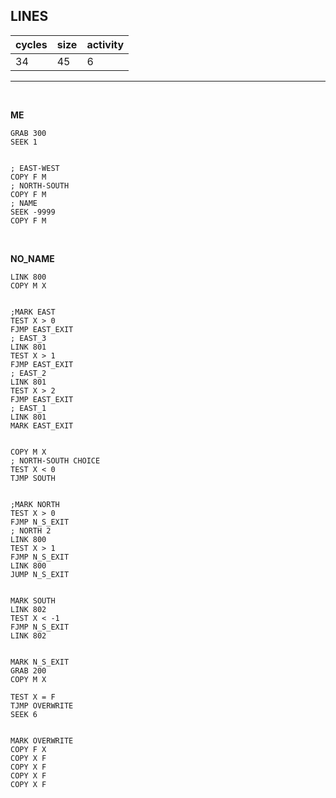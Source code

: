 ## LINES

| cycles | size | activity |
| ------ | ---- | -------- |
| 34 | 45 | 6 |
<hr>
<br>

**ME**

```
GRAB 300
SEEK 1


; EAST-WEST
COPY F M
; NORTH-SOUTH
COPY F M
; NAME
SEEK -9999
COPY F M
```

<br>

**NO_NAME**

```
LINK 800
COPY M X


;MARK EAST
TEST X > 0
FJMP EAST_EXIT
; EAST_3
LINK 801
TEST X > 1
FJMP EAST_EXIT
; EAST_2
LINK 801
TEST X > 2
FJMP EAST_EXIT
; EAST_1
LINK 801
MARK EAST_EXIT


COPY M X
; NORTH-SOUTH CHOICE
TEST X < 0
TJMP SOUTH


;MARK NORTH
TEST X > 0
FJMP N_S_EXIT
; NORTH 2
LINK 800
TEST X > 1
FJMP N_S_EXIT
LINK 800
JUMP N_S_EXIT


MARK SOUTH
LINK 802
TEST X < -1
FJMP N_S_EXIT
LINK 802


MARK N_S_EXIT
GRAB 200
COPY M X

TEST X = F
TJMP OVERWRITE
SEEK 6


MARK OVERWRITE
COPY F X
COPY X F
COPY X F
COPY X F
COPY X F
```
